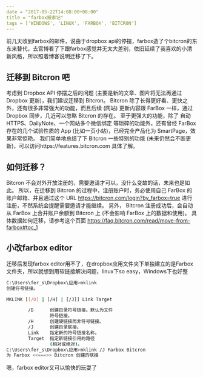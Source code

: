 ```yaml
---
date = "2017-05-22T14:08:00+08:00"
title = "farbox搬家记"
tags = ['WINDOWS', 'LINUX', 'FARBOX', 'BITCRON']
---
```


前几天收到farbox的邮件，说由于dropbox api的停摆，farbox造了个bitcron的东东来替代，去官博看了下跟farbox感觉并无太大差别，依旧延续了我喜欢的小清新风格，所以照着博客说明迁移了下。
## 迁移到 Bitcron 吧

考虑到 Dropbox API 停摆之后的问题 (主要是新的文章、图片将无法再通过 Dropbox 更新)，我们建议迁移到 Bitcron。
Bitcron 除了长得更好看、更快之外，还有很多非常强大的功能，而且后续 (网站) 更新内容跟 FarBox 一样，通过 Dropbox 同步，几近可以忽略 Bitcron 的存在。
至于更强大的功能，除了 自动 HTTPS、DailyNote、一个网站多个微信绑定 等琐碎的功能外，还有曾经 FarBox 存在的几个试验性质的 App (比如一页小站)，已经完全产品化为 SmartPage，效果非常惊艳。
我们简单地总结了下 Bitcron 一些特别的功能 (未来仍然会不断更新)，可以访问https://features.bitcron.com 具体了解。

## 如何迁移？

Bitcron 不会对外开放注册的，需要邀请才可以，没什么变故的话，未来也是如此。
所以，在迁移到 Bitcron 的过程中，注册账户时，务必使用自己 FarBox 的账户邮箱、并且通过这个 URL https://bitcron.com/login?by_farbox=true 进行注册，不然系统会提醒需要邀请才能继续。
另外， Bitcron 注册成功后，会自动从 FarBox 上合并账户余额到 Bitcron 上 (不会影响 FarBox 上的数据和使用)。
具体数据如何迁移，请参考这个页面 https://faq.bitcron.com/read/move-from-farbox#toc_1

## 小改farbox editor
迁移后发现farbox editor用不了，在dropbox应用文件夹下单独建立的是Farbox文件夹，所以就想到用软链接解决问题，linux下so easy，Windows下也好整
```bash
C:\Users\fer_s\Dropbox\应用>mklink
创建符号链接。

MKLINK [[/D] | [/H] | [/J]] Link Target

        /D      创建目录符号链接。默认为文件
                符号链接。
        /H      创建硬链接而非符号链接。
        /J      创建目录联接。
        Link    指定新的符号链接名称。
        Target  指定新链接引用的路径
                (相对或绝对)。
C:\Users\fer_s\Dropbox\应用>mklink /J Farbox Bitcron
为 Farbox <<===>> Bitcron 创建的联接
```
嗯，farbox editor又可以愉快的玩耍了
